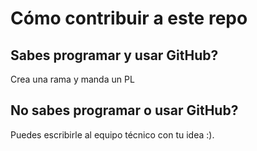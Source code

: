 # Cómo contribuir a este repo

## Sabes programar y usar GitHub?

Crea una rama y manda un PL

## No sabes programar o usar GitHub?

Puedes escribirle al equipo técnico con tu idea :).